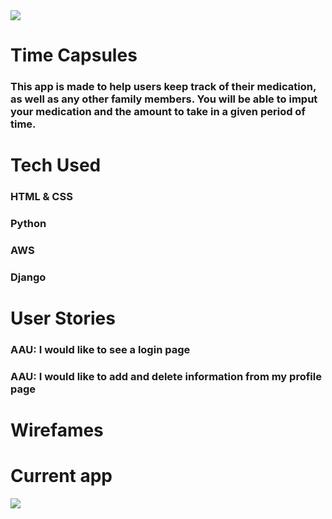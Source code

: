 <img src="https://i.imgur.com/F99XC03.png">

# Time Capsules
### This app is made to help users keep track of their medication, as well as any other family members. You will be able to imput your medication and the amount to take in a given period of time. 

# Tech Used
### HTML & CSS
### Python
### AWS
### Django
### 

# User Stories
### AAU: I would like to see a login page
### AAU: I would like to add and delete information from my profile page
### 

# Wirefames

# Current app
<img src="https://i.imgur.com/Ii2VY7N.png">
